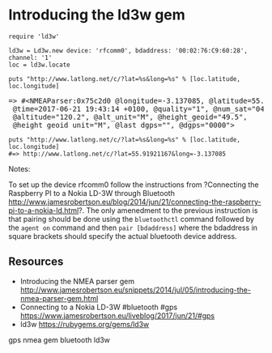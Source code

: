 # Introducing the ld3w gem

    require 'ld3w'

    ld3w = Ld3w.new device: 'rfcomm0', bdaddress: '00:02:76:C9:60:28', channel: '1'
    loc = ld3w.locate

    puts "http://www.latlong.net/c/?lat=%s&long=%s" % [loc.latitude, loc.longitude]

<pre>
=&gt; #&lt;NMEAParser:0x75c2d0 @longitude=-3.137085, @latitude=55.91921167,
 @time=2017-06-21 19:43:14 +0100, @quality="1", @num_sat="04", @hdop="4.3",
 @altitude="120.2", @alt_unit="M", @height_geoid="49.5",
 @height_geoid_unit="M", @last_dgps="", @dgps="0000"&gt;
</pre>

    puts "http://www.latlong.net/c/?lat=%s&long=%s" % [loc.latitude, loc.longitude]
    #=> http://www.latlong.net/c/?lat=55.91921167&long=-3.137085

Notes:

To set up the device rfcomm0 follow the instructions from ?Connecting the Raspberry PI to a Nokia LD-3W through Bluetooth http://www.jamesrobertson.eu/blog/2014/jun/21/connecting-the-raspberry-pi-to-a-nokia-ld.html?. The only amenedment to the previous instruction is that pairing should be done using the `bluetoothctl` command followed by the `agent on` command and then `pair [bdaddress]` where the bdaddress in square brackets should specify the actual bluetooth device address.

## Resources

* Introducing the NMEA parser gem http://www.jamesrobertson.eu/snippets/2014/jul/05/introducing-the-nmea-parser-gem.html
* Connecting to a Nokia LD-3W #bluetooth #gps https://www.jamesrobertson.eu/liveblog/2017/jun/21/#gps
* ld3w https://rubygems.org/gems/ld3w

gps nmea gem bluetooth ld3w

